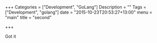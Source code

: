 +++
Categories = ["Development", "GoLang"]
Description = ""
Tags = ["Development", "golang"]
date = "2015-10-23T20:53:27+13:00"
menu = "main"
title = "second"

+++

Got it
